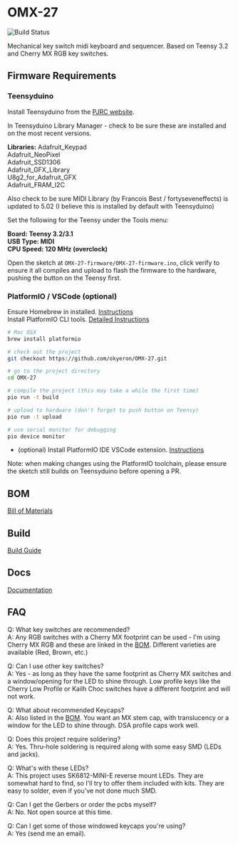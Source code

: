 # OMX-27

![Build Status](https://github.com/okyeron/OMX-27/actions/workflows/platformio-ci.yml/badge.svg)

Mechanical key switch midi keyboard and sequencer. Based on Teensy 3.2 and Cherry MX RGB key switches.

## Firmware Requirements

### Teensyduino

Install Teensyduino from the [PJRC website](https://www.pjrc.com/teensy/teensyduino.html).

In Teensyduino Library Manager - check to be sure these are installed and on the most recent versions.

__Libraries:__
Adafruit_Keypad  
Adafruit_NeoPixel  
Adafruit_SSD1306  
Adafruit_GFX_Library  
U8g2_for_Adafruit_GFX  
Adafruit_FRAM_I2C  

Also check to be sure MIDI Library (by Francois Best / fortyseveneffects) is updated to 5.02 (I believe this is installed by default with Teensyduino)

Set the following for the Teensy under the Tools menu:

__Board:  Teensy 3.2/3.1__  
__USB Type: MIDI__  
__CPU Speed: 120 MHz (overclock)__  

Open the sketch at `OMX-27-firmware/OMX-27-firmware.ino`, click verify to ensure it all compiles and upload to flash the firmware to the hardware, pushing the button on the Teensy first.

### PlatformIO / VSCode (optional)

Ensure Homebrew in installed. [Instructions](https://brew.sh/)  
Install PlatformIO CLI tools. [Detailed Instructions](https://platformio.org/install/cli)

```sh
# Mac OSX
brew install platformio

# check out the project
git checkout https://github.com/okyeron/OMX-27.git

# go to the project directory
cd OMX-27

# compile the project (this may take a while the first time)
pio run -t build

# upload to hardware (don't forget to push button on Teensy)
pio run -t upload

# use serial monitor for debugging
pio device monitor
```

- (optional) Install PlatformIO IDE VSCode extension. [Instructions](https://platformio.org/platformio-ide)

Note: when making changes using the PlatformIO toolchain, please ensure the sketch still builds on Teensyduino before opening a PR.

## BOM

[Bill of Materials](<build/BOM.md>)

## Build

[Build Guide](<build/Build-Kit.md>)

## Docs

[Documentation](<Docs.md>)

## FAQ

Q: What key switches are recommended?  
A: Any RGB switches with a Cherry MX footprint can be used - I'm using Cherry MX RGB and these are linked in the [BOM](<BOM.md>). Different varieties are available (Red, Brown, etc.)

Q: Can I use other key switches?  
A: Yes - as long as they have the same footprint as Cherry MX switches and a window/opening for the LED to shine through. Low profile keys like the Cherry Low Profile or Kailh Choc switches have a different footprint and will not work.

Q: What about recommended Keycaps?  
A: Also listed in the [BOM](<BOM.md>). You want an MX stem cap, with translucency or a window for the LED to shine through. DSA profile caps work well.

Q: Does this project require soldering?  
A: Yes. Thru-hole soldering is required along with some easy SMD (LEDs and jacks).

Q: What's with these LEDs?   
A: This project uses SK6812-MINI-E reverse mount LEDs. They are somewhat hard to find, so I'll try to offer them included with kits. They are easy to solder, even if you've not done much SMD.

Q: Can I get the Gerbers or order the pcbs myself?  
A: No. Not open source at this time.

Q: Can I get some of those windowed keycaps you're using?  
A: Yes (send me an email).
